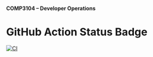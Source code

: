 #### COMP3104 – Developer Operations


# GitHub Action Status Badge
[![CI](https://github.com/101501186/COMP3104/actions/workflows/ci.yml/badge.svg)](https://github.com/101501186/COMP3104/actions/workflows/ci.yml)